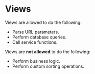# Views

Views are allowed to do the following:

- Parse URL parameters.
- Perform database queries.
- Call service functions.

Views are **not allowed** to do the following:

- Perform business logic.
- Perform custom sorting operations.